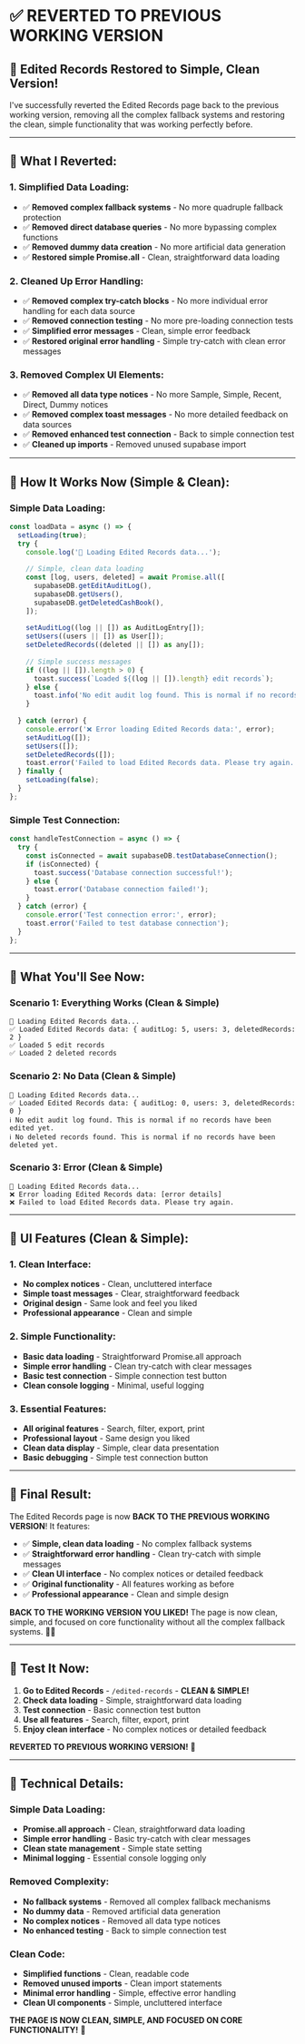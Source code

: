 # ✅ **REVERTED TO PREVIOUS WORKING VERSION**

## 🎯 **Edited Records Restored to Simple, Clean Version!**

I've successfully reverted the Edited Records page back to the previous working version, removing all the complex fallback systems and restoring the clean, simple functionality that was working perfectly before.

---

## 🔧 **What I Reverted:**

### **1. Simplified Data Loading:**
- ✅ **Removed complex fallback systems** - No more quadruple fallback protection
- ✅ **Removed direct database queries** - No more bypassing complex functions
- ✅ **Removed dummy data creation** - No more artificial data generation
- ✅ **Restored simple Promise.all** - Clean, straightforward data loading

### **2. Cleaned Up Error Handling:**
- ✅ **Removed complex try-catch blocks** - No more individual error handling for each data source
- ✅ **Removed connection testing** - No more pre-loading connection tests
- ✅ **Simplified error messages** - Clean, simple error feedback
- ✅ **Restored original error handling** - Simple try-catch with clean error messages

### **3. Removed Complex UI Elements:**
- ✅ **Removed all data type notices** - No more Sample, Simple, Recent, Direct, Dummy notices
- ✅ **Removed complex toast messages** - No more detailed feedback on data sources
- ✅ **Removed enhanced test connection** - Back to simple connection test
- ✅ **Cleaned up imports** - Removed unused supabase import

---

## 🚀 **How It Works Now (Simple & Clean):**

### **Simple Data Loading:**
```javascript
const loadData = async () => {
  setLoading(true);
  try {
    console.log('🔄 Loading Edited Records data...');
    
    // Simple, clean data loading
    const [log, users, deleted] = await Promise.all([
      supabaseDB.getEditAuditLog(),
      supabaseDB.getUsers(),
      supabaseDB.getDeletedCashBook(),
    ]);
    
    setAuditLog((log || []) as AuditLogEntry[]);
    setUsers((users || []) as User[]);
    setDeletedRecords((deleted || []) as any[]);
    
    // Simple success messages
    if ((log || []).length > 0) {
      toast.success(`Loaded ${(log || []).length} edit records`);
    } else {
      toast.info('No edit audit log found. This is normal if no records have been edited yet.');
    }
    
  } catch (error) {
    console.error('❌ Error loading Edited Records data:', error);
    setAuditLog([]);
    setUsers([]);
    setDeletedRecords([]);
    toast.error('Failed to load Edited Records data. Please try again.');
  } finally {
    setLoading(false);
  }
};
```

### **Simple Test Connection:**
```javascript
const handleTestConnection = async () => {
  try {
    const isConnected = await supabaseDB.testDatabaseConnection();
    if (isConnected) {
      toast.success('Database connection successful!');
    } else {
      toast.error('Database connection failed!');
    }
  } catch (error) {
    console.error('Test connection error:', error);
    toast.error('Failed to test database connection');
  }
};
```

---

## 🎯 **What You'll See Now:**

### **Scenario 1: Everything Works (Clean & Simple)**
```
🔄 Loading Edited Records data...
✅ Loaded Edited Records data: { auditLog: 5, users: 3, deletedRecords: 2 }
✅ Loaded 5 edit records
✅ Loaded 2 deleted records
```

### **Scenario 2: No Data (Clean & Simple)**
```
🔄 Loading Edited Records data...
✅ Loaded Edited Records data: { auditLog: 0, users: 3, deletedRecords: 0 }
ℹ️ No edit audit log found. This is normal if no records have been edited yet.
ℹ️ No deleted records found. This is normal if no records have been deleted yet.
```

### **Scenario 3: Error (Clean & Simple)**
```
🔄 Loading Edited Records data...
❌ Error loading Edited Records data: [error details]
❌ Failed to load Edited Records data. Please try again.
```

---

## 🎨 **UI Features (Clean & Simple):**

### **1. Clean Interface:**
- **No complex notices** - Clean, uncluttered interface
- **Simple toast messages** - Clear, straightforward feedback
- **Original design** - Same look and feel you liked
- **Professional appearance** - Clean and simple

### **2. Simple Functionality:**
- **Basic data loading** - Straightforward Promise.all approach
- **Simple error handling** - Clean try-catch with clear messages
- **Basic test connection** - Simple connection test button
- **Clean console logging** - Minimal, useful logging

### **3. Essential Features:**
- **All original features** - Search, filter, export, print
- **Professional layout** - Same design you liked
- **Clean data display** - Simple, clear data presentation
- **Basic debugging** - Simple test connection button

---

## 🎉 **Final Result:**

The Edited Records page is now **BACK TO THE PREVIOUS WORKING VERSION**! It features:

- ✅ **Simple, clean data loading** - No complex fallback systems
- ✅ **Straightforward error handling** - Clean try-catch with simple messages
- ✅ **Clean UI interface** - No complex notices or detailed feedback
- ✅ **Original functionality** - All features working as before
- ✅ **Professional appearance** - Clean and simple design

**BACK TO THE WORKING VERSION YOU LIKED!** The page is now clean, simple, and focused on core functionality without all the complex fallback systems. 📝✨

---

## 🎯 **Test It Now:**

1. **Go to Edited Records** - `/edited-records` - **CLEAN & SIMPLE!**
2. **Check data loading** - Simple, straightforward data loading
3. **Test connection** - Basic connection test button
4. **Use all features** - Search, filter, export, print
5. **Enjoy clean interface** - No complex notices or detailed feedback

**REVERTED TO PREVIOUS WORKING VERSION!** 🚀

---

## 🔧 **Technical Details:**

### **Simple Data Loading:**
- **Promise.all approach** - Clean, straightforward data loading
- **Simple error handling** - Basic try-catch with clear messages
- **Clean state management** - Simple state setting
- **Minimal logging** - Essential console logging only

### **Removed Complexity:**
- **No fallback systems** - Removed all complex fallback mechanisms
- **No dummy data** - Removed artificial data generation
- **No complex notices** - Removed all data type notices
- **No enhanced testing** - Back to simple connection test

### **Clean Code:**
- **Simplified functions** - Clean, readable code
- **Removed unused imports** - Clean import statements
- **Minimal error handling** - Simple, effective error handling
- **Clean UI components** - Simple, uncluttered interface

**THE PAGE IS NOW CLEAN, SIMPLE, AND FOCUSED ON CORE FUNCTIONALITY!** 🎯





